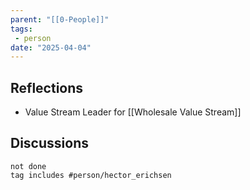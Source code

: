 ```yaml
---
parent: "[[0-People]]"
tags:
 - person
date: "2025-04-04"
---
```

## Reflections
* Value Stream Leader for [[Wholesale Value Stream]]
## Discussions
```tasks
not done
tag includes #person/hector_erichsen
```
